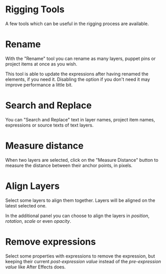 # Rigging Tools

A few tools which can be useful in the rigging process are available.

# Rename

With the "Rename" tool you can rename as many layers, puppet pins or project items at once as you wish.

This tool is able to update the expressions after having renamed the elements, if you need it. Disabling the option if you don't need it may improve performance a little bit.

# Search and Replace

You can "Search and Replace" text in layer names, project item names, expressions or source texts of text layers.

# Measure distance

When two layers are selected, click on the "Measure Distance" button to measure the distance between their anchor points, in pixels.

# Align Layers

Select some layers to align them together. Layers will be aligned on the latest selected one.

In the additional panel you can choose to align the layers in *position*, *rotation*, *scale* or even *opacity*.

# Remove expressions

Select some properties with expressions to remove the expression, but keeping their current *post-expression value* instead of the *pre-expression value* like After Effects does.
